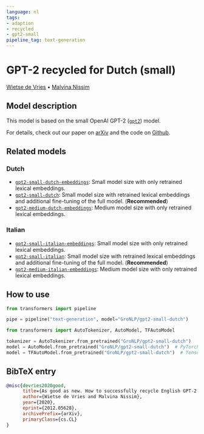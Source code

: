 ```yaml
---
language: nl
tags:
- adaption
- recycled
- gpt2-small
pipeline_tag: text-generation
---
```


# GPT-2 recycled for Dutch (small)
[Wietse de Vries](https://www.semanticscholar.org/author/Wietse-de-Vries/144611157) •
[Malvina Nissim](https://www.semanticscholar.org/author/M.-Nissim/2742475)

## Model description

This model is based on the small OpenAI GPT-2 ([`gpt2`](https://huggingface.co/gpt2)) model.

For details, check out our paper on [arXiv](https://arxiv.org/abs/2012.05628) and the code on [Github](https://github.com/wietsedv/gpt2-recycle).


## Related models

### Dutch
 - [`gpt2-small-dutch-embeddings`](https://huggingface.co/GroNLP/gpt2-small-dutch-embeddings): Small model size with only retrained lexical embeddings.
 - [`gpt2-small-dutch`](https://huggingface.co/GroNLP/gpt2-small-dutch):  Small model size with retrained lexical embeddings and additional fine-tuning of the full model. (**Recommended**)
 - [`gpt2-medium-dutch-embeddings`](https://huggingface.co/GroNLP/gpt2-medium-dutch-embeddings): Medium model size with only retrained lexical embeddings.

### Italian
 - [`gpt2-small-italian-embeddings`](https://huggingface.co/GroNLP/gpt2-small-italian-embeddings): Small model size with only retrained lexical embeddings.
 - [`gpt2-small-italian`](https://huggingface.co/GroNLP/gpt2-small-italian):  Small model size with retrained lexical embeddings and additional fine-tuning of the full model. (**Recommended**)
 - [`gpt2-medium-italian-embeddings`](https://huggingface.co/GroNLP/gpt2-medium-italian-embeddings): Medium model size with only retrained lexical embeddings.


## How to use

```python
from transformers import pipeline

pipe = pipeline("text-generation", model="GroNLP/gpt2-small-dutch")
```

```python
from transformers import AutoTokenizer, AutoModel, TFAutoModel

tokenizer = AutoTokenizer.from_pretrained("GroNLP/gpt2-small-dutch")
model = AutoModel.from_pretrained("GroNLP/gpt2-small-dutch")  # PyTorch
model = TFAutoModel.from_pretrained("GroNLP/gpt2-small-dutch")  # Tensorflow
```

## BibTeX entry

```bibtex
@misc{devries2020good,
      title={As good as new. How to successfully recycle English GPT-2 to make models for other languages}, 
      author={Wietse de Vries and Malvina Nissim},
      year={2020},
      eprint={2012.05628},
      archivePrefix={arXiv},
      primaryClass={cs.CL}
}
```
